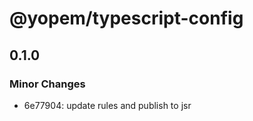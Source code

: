 # @yopem/typescript-config

## 0.1.0

### Minor Changes

- 6e77904: update rules and publish to jsr
